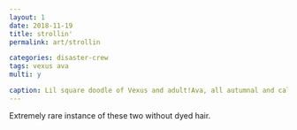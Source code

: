 ```yaml
---
layout: 1
date: 2018-11-19
title: strollin'
permalink: art/strollin

categories: disaster-crew
tags: vexus ava
multi: y

caption: Lil square doodle of Vexus and adult!Ava, all autumnal and calm, walking down a sidewalk; Ava talks, Vexus listens.
---
```

Extremely rare instance of these two without dyed hair.